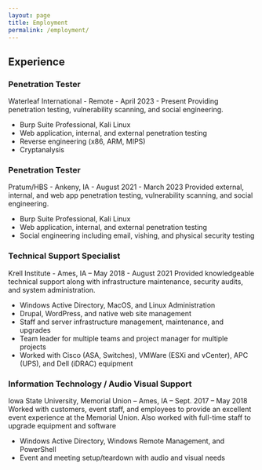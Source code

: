 ```yaml
---
layout: page
title: Employment
permalink: /employment/
---
```

## Experience

### Penetration Tester
Waterleaf International - Remote - April 2023 - Present
Providing penetration testing, vulnerability scanning, and social engineering.
- Burp Suite Professional, Kali Linux
- Web application, internal, and external penetration testing
- Reverse engineering (x86, ARM, MIPS)
- Cryptanalysis

### Penetration Tester
Pratum/HBS - Ankeny, IA - August 2021 - March 2023
Provided external, internal, and web app penetration testing, vulnerability scanning, and social engineering.
- Burp Suite Professional, Kali Linux
- Web application, internal, and external penetration testing
- Social engineering including email, vishing, and physical security testing


### Technical Support Specialist
Krell Institute - Ames, IA – May 2018 - August 2021
Provided knowledgeable technical support along with infrastructure maintenance, security audits, and system administration.
- Windows Active Directory, MacOS, and Linux Administration
- Drupal, WordPress, and native web site management
- Staff and server infrastructure management, maintenance, and upgrades
- Team leader for multiple teams and project manager for multiple projects
- Worked with Cisco (ASA, Switches), VMWare (ESXi and vCenter), APC (UPS), and Dell (iDRAC) equipment


### Information Technology / Audio Visual Support
Iowa State University, Memorial Union – Ames, IA – Sept. 2017 – May 2018
Worked with customers, event staff, and employees to provide an excellent event experience at the Memorial Union. Also worked with full-time staff to upgrade equipment and software
- Windows Active Directory, Windows Remote Management, and PowerShell
- Event and meeting setup/teardown with audio and visual needs
